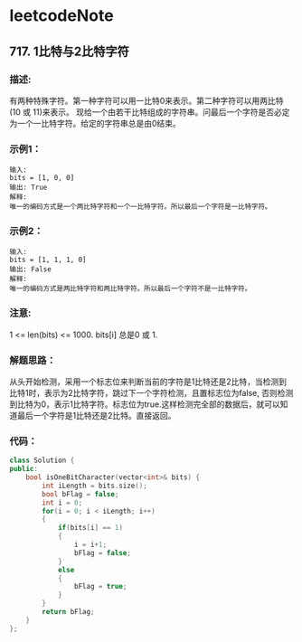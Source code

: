 # leetcodeNote
## 717. 1比特与2比特字符
### 描述:
有两种特殊字符。第一种字符可以用一比特0来表示。第二种字符可以用两比特(10 或 11)来表示。
现给一个由若干比特组成的字符串。问最后一个字符是否必定为一个一比特字符。给定的字符串总是由0结束。
### 示例1：
```
输入: 
bits = [1, 0, 0]
输出: True
解释: 
唯一的编码方式是一个两比特字符和一个一比特字符。所以最后一个字符是一比特字符。
```
### 示例2：
```
输入: 
bits = [1, 1, 1, 0]
输出: False
解释: 
唯一的编码方式是两比特字符和两比特字符。所以最后一个字符不是一比特字符。
```
### 注意:
1 <= len(bits) <= 1000.
bits[i] 总是0 或 1.
### 解题思路：
从头开始检测，采用一个标志位来判断当前的字符是1比特还是2比特，当检测到比特1时，表示为2比特字符，跳过下一个字符检测，且置标志位为false,
否则检测到比特为0，表示1比特字符。标志位为true.这样检测完全部的数据后，就可以知道最后一个字符是1比特还是2比特。直接返回。

### 代码：
```cpp
class Solution {
public:
    bool isOneBitCharacter(vector<int>& bits) {
        int iLength = bits.size();
        bool bFlag = false;
        int i = 0;
        for(i = 0; i < iLength; i++)
        {
            if(bits[i] == 1)
            {
                i = i+1;
                bFlag = false;
            }
            else
            {
                bFlag = true;
            }
        }
        return bFlag;
    }
};
```
